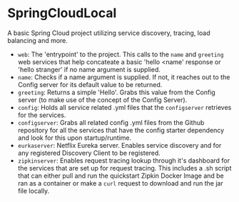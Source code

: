 # SpringCloudLocal

A basic Spring Cloud project utilizing service discovery, tracing, load balancing and more.
<br>

- `web`: The 'entrypoint' to the project. This calls to the `name` and `greeting` web services that help concateate a basic 'hello <name' response or 'hello stranger' if no name argument is supplied.
- `name`: Checks if a name argument is supplied. If not, it reaches out to the Config server for its default value to be returned.
- `greeting`: Returns a simple 'Hello'. Grabs this value from the Config server (to make use of the concept of the Config Server).
- `config`: Holds all service related .yml files that the `configserver` retrieves for the services.
- `configserver`: Grabs all related config .yml files from the Github repository for all the services that have the config starter dependency and look for this upon startup/runtime.
- `eurkaserver`: Netflix Eureka server. Enables service discovery and for any registered Discovery Client to be registered.
- `zipkinserver`: Enables request tracing lookup through it's dashboard for the services that are set up for request tracing. This includes a .sh script that can either pull and run the quickstart Zipkin Docker Image and be ran as a container or make a `curl` request to download and run the jar file locally.

